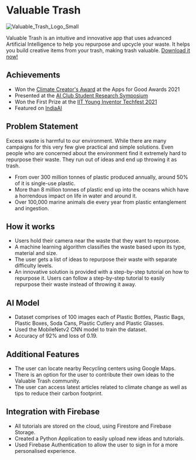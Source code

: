 # Valuable Trash

![Valuable_Trash_Logo_Small](https://user-images.githubusercontent.com/83014418/153567941-3c92b033-b827-4dab-b9b1-3b232acc6b74.png)

Valuable Trash is an intuitive and innovative app that uses advanced Artificial Intelligence to help you repurpose and upcycle your waste. It helps you build creative items from your trash, making trash valuable. [Download it now!](http://bit.ly/2YTOONE)

## Achievements

- Won the [Climate Creator's Award](https://www.appsforgood.org/awards/2021/climate-creators) at the Apps for Good Awards 2021
- Presented at the [AI Club Student Research Symposium](https://www.corp.aiclub.world/symposium21/ai-app-to-reuse-waste)
- Won the First Prize at the [IIT Young Inventor Techfest 2021](https://www.facebook.com/WitBlox/photos/a.970418739769538/2551565008321562/)
- Featured on [IndiaAI](https://indiaai.gov.in/article/15-year-old-s-valuable-trash-a-promise-for-sustainable-tomorrow)

## Problem Statement

Excess waste is harmful to our environment. While there are many campaigns for this very few give practical and simple solutions. Even people who are concerned about the environment find it extremely hard to repurpose their waste. They run out of ideas and end up throwing it as trash.

- From over 300 million tonnes of plastic produced annually, around 50% of it is single-use plastic.
- More than 8 million tonnes of plastic end up into the oceans which have a horrendous impact on life in water and around it.
- Over 100,000 marine animals die every year from plastic entanglement and ingestion.

## How it works

- Users hold their camera near the waste that they want to repurpose.
- A machine learning algorithm classifies the waste based upon its type, material and size.
- The user gets a list of ideas to repurpose their waste with separate difficulty levels.
- An innovative solution is provided with a step-by-step tutorial on how to repurpose it. Users can follow a step-by-step tutorial to easily repurpose their waste instead of throwing it away.

## AI Model

- Dataset comprises of 100 images each of Plastic Bottles, Plastic Bags, Plastic Boxes, Soda Cans, Plastic Cutlery and Plastic Glasses.
- Used the MobileNetv2 CNN model to train the dataset.
- Accuracy of 92% and loss of 0.19.

## Additional Features

- The user can locate nearby Recycling centers using Google Maps.
- There is an option for the user to contribute their own ideas to the Valuable Trash community.
- The user can access latest articles related to climate change as well as tips to reduce their carbon footprint.

## Integration with Firebase

- All tutorials are stored on the cloud, using Firestore and Firebase Storage.
- Created a Python Application to easily upload new ideas and tutorials.
- Used Firebase Authentication to allow the user to sign in for a more personalised experience.
